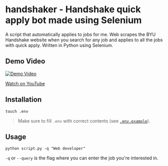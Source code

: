 # handshaker - Handshake quick apply bot made using Selenium

A script that automatically applies to jobs for me. Web scrapes the BYU Handshake website when you search for any job and applies to all the jobs with quick apply. Written in Python using Selenium.

## Demo Video

[![Demo Video](https://img.youtube.com/vi/34GiNbJ4ECc/0.jpg)](https://youtu.be/34GiNbJ4ECc)

[Watch on YouTube](https://youtu.be/34GiNbJ4ECc)

## Installation

```
touch .env
```

> Make sure to fill `.env` with correct contents (see [`.env.example`](/.env.example)).

## Usage

```
python script.py -q "Web developer"
```

`-q` or `--query` is the flag where you can enter the job you're interested in.
